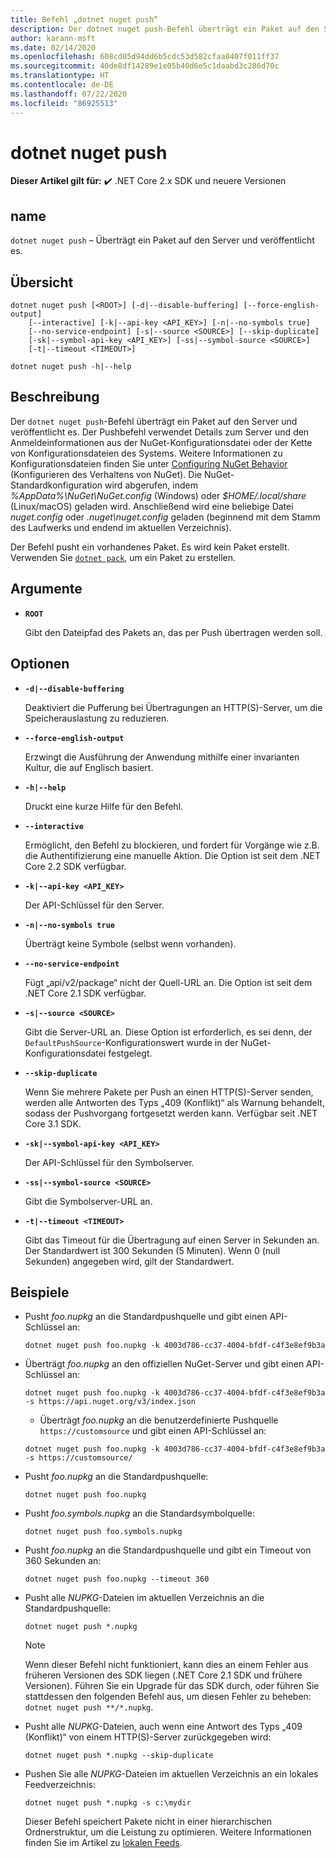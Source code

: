 ```yaml
---
title: Befehl „dotnet nuget push“
description: Der dotnet nuget push-Befehl überträgt ein Paket auf den Server und veröffentlicht es.
author: karann-msft
ms.date: 02/14/2020
ms.openlocfilehash: 608cd05d94dd6b5cdc53d582cfaa0407f011ff37
ms.sourcegitcommit: 40de8df14289e1e05b40d6e5c1daabd3c286d70c
ms.translationtype: HT
ms.contentlocale: de-DE
ms.lasthandoff: 07/22/2020
ms.locfileid: "86925513"
---
```

# <a name="dotnet-nuget-push"></a>dotnet nuget push

**Dieser Artikel gilt für:** ✔️ .NET Core 2.x SDK und neuere Versionen

## <a name="name"></a>name

`dotnet nuget push` – Überträgt ein Paket auf den Server und veröffentlicht es.

## <a name="synopsis"></a>Übersicht

```dotnetcli
dotnet nuget push [<ROOT>] [-d|--disable-buffering] [--force-english-output]
    [--interactive] [-k|--api-key <API_KEY>] [-n|--no-symbols true]
    [--no-service-endpoint] [-s|--source <SOURCE>] [--skip-duplicate]
    [-sk|--symbol-api-key <API_KEY>] [-ss|--symbol-source <SOURCE>]
    [-t|--timeout <TIMEOUT>]

dotnet nuget push -h|--help
```

## <a name="description"></a>Beschreibung

Der `dotnet nuget push`-Befehl überträgt ein Paket auf den Server und veröffentlicht es. Der Pushbefehl verwendet Details zum Server und den Anmeldeinformationen aus der NuGet-Konfigurationsdatei oder der Kette von Konfigurationsdateien des Systems. Weitere Informationen zu Konfigurationsdateien finden Sie unter [Configuring NuGet Behavior](/nuget/consume-packages/configuring-nuget-behavior) (Konfigurieren des Verhaltens von NuGet). Die NuGet-Standardkonfiguration wird abgerufen, indem *%AppData%\NuGet\NuGet.config* (Windows) oder *$HOME/.local/share* (Linux/macOS) geladen wird. Anschließend wird eine beliebige Datei *nuget.config* oder *.nuget\nuget.config* geladen (beginnend mit dem Stamm des Laufwerks und endend im aktuellen Verzeichnis).

Der Befehl pusht ein vorhandenes Paket. Es wird kein Paket erstellt. Verwenden Sie [`dotnet pack`](dotnet-pack.md), um ein Paket zu erstellen.

## <a name="arguments"></a>Argumente

- **`ROOT`**

  Gibt den Dateipfad des Pakets an, das per Push übertragen werden soll.

## <a name="options"></a>Optionen

- **`-d|--disable-buffering`**

  Deaktiviert die Pufferung bei Übertragungen an HTTP(S)-Server, um die Speicherauslastung zu reduzieren.

- **`--force-english-output`**

  Erzwingt die Ausführung der Anwendung mithilfe einer invarianten Kultur, die auf Englisch basiert.

- **`-h|--help`**

  Druckt eine kurze Hilfe für den Befehl.

- **`--interactive`**

  Ermöglicht, den Befehl zu blockieren, und fordert für Vorgänge wie z.B. die Authentifizierung eine manuelle Aktion. Die Option ist seit dem .NET Core 2.2 SDK verfügbar.

- **`-k|--api-key <API_KEY>`**

  Der API-Schlüssel für den Server.

- **`-n|--no-symbols true`**

  Überträgt keine Symbole (selbst wenn vorhanden).

- **`--no-service-endpoint`**

  Fügt „api/v2/package“ nicht der Quell-URL an. Die Option ist seit dem .NET Core 2.1 SDK verfügbar.

- **`-s|--source <SOURCE>`**

  Gibt die Server-URL an. Diese Option ist erforderlich, es sei denn, der `DefaultPushSource`-Konfigurationswert wurde in der NuGet-Konfigurationsdatei festgelegt.

- **`--skip-duplicate`**

  Wenn Sie mehrere Pakete per Push an einen HTTP(S)-Server senden, werden alle Antworten des Typs „409 (Konflikt)“ als Warnung behandelt, sodass der Pushvorgang fortgesetzt werden kann. Verfügbar seit .NET Core 3.1 SDK.

- **`-sk|--symbol-api-key <API_KEY>`**

  Der API-Schlüssel für den Symbolserver.

- **`-ss|--symbol-source <SOURCE>`**

  Gibt die Symbolserver-URL an.

- **`-t|--timeout <TIMEOUT>`**

  Gibt das Timeout für die Übertragung auf einen Server in Sekunden an. Der Standardwert ist 300 Sekunden (5 Minuten). Wenn 0 (null Sekunden) angegeben wird, gilt der Standardwert.

## <a name="examples"></a>Beispiele

- Pusht *foo.nupkg* an die Standardpushquelle und gibt einen API-Schlüssel an:

  ```dotnetcli
  dotnet nuget push foo.nupkg -k 4003d786-cc37-4004-bfdf-c4f3e8ef9b3a
  ```

- Überträgt *foo.nupkg* an den offiziellen NuGet-Server und gibt einen API-Schlüssel an:

  ```dotnetcli
  dotnet nuget push foo.nupkg -k 4003d786-cc37-4004-bfdf-c4f3e8ef9b3a -s https://api.nuget.org/v3/index.json
  ```
  
  * Überträgt *foo.nupkg* an die benutzerdefinierte Pushquelle `https://customsource` und gibt einen API-Schlüssel an:

  ```dotnetcli
  dotnet nuget push foo.nupkg -k 4003d786-cc37-4004-bfdf-c4f3e8ef9b3a -s https://customsource/
  ```

- Pusht *foo.nupkg* an die Standardpushquelle:

  ```dotnetcli
  dotnet nuget push foo.nupkg
  ```

- Pusht *foo.symbols.nupkg* an die Standardsymbolquelle:

  ```dotnetcli
  dotnet nuget push foo.symbols.nupkg
  ```

- Pusht *foo.nupkg* an die Standardpushquelle und gibt ein Timeout von 360 Sekunden an:

  ```dotnetcli
  dotnet nuget push foo.nupkg --timeout 360
  ```

- Pusht alle *NUPKG*-Dateien im aktuellen Verzeichnis an die Standardpushquelle:

  ```dotnetcli
  dotnet nuget push *.nupkg
  ```

  > [!NOTE]
  > Wenn dieser Befehl nicht funktioniert, kann dies an einem Fehler aus früheren Versionen des SDK liegen (.NET Core 2.1 SDK und frühere Versionen).
  > Führen Sie ein Upgrade für das SDK durch, oder führen Sie stattdessen den folgenden Befehl aus, um diesen Fehler zu beheben: `dotnet nuget push **/*.nupkg`.

- Pusht alle *NUPKG*-Dateien, auch wenn eine Antwort des Typs „409 (Konflikt)“ von einem HTTP(S)-Server zurückgegeben wird:

  ```dotnetcli
  dotnet nuget push *.nupkg --skip-duplicate
  ```

- Pushen Sie alle *NUPKG*-Dateien im aktuellen Verzeichnis an ein lokales Feedverzeichnis:

  ```dotnetcli
  dotnet nuget push *.nupkg -s c:\mydir
  ```

  Dieser Befehl speichert Pakete nicht in einer hierarchischen Ordnerstruktur, um die Leistung zu optimieren. Weitere Informationen finden Sie im Artikel zu [lokalen Feeds](/nuget/hosting-packages/local-feeds).  
